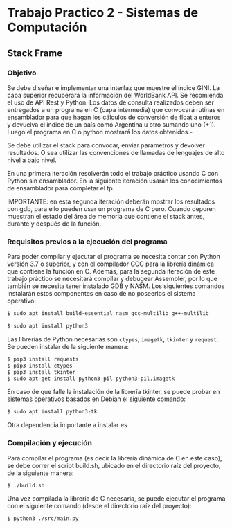 # Trabajo Practico 2 - Sistemas de Computación

## Stack Frame

### Objetivo

Se debe diseñar e implementar una interfaz que muestre el índice GINI. La capa superior recuperará la información del WorldBank API. Se recomienda el uso de API Rest y Python. Los datos de consulta realizados deben ser entregados a un programa en C (capa intermedia) que convocará rutinas en ensamblador para que hagan los cálculos de conversión de float a enteros y devuelva el índice de un país como Argentina u otro sumando uno (+1). Luego el programa en C o python mostrará los datos obtenidos.-

Se debe utilizar el stack para convocar, enviar parámetros y devolver resultados. O sea utilizar las convenciones de llamadas de lenguajes de alto nivel a bajo nivel.

En una primera iteración resolverán todo el trabajo práctico usando C con Python sin ensamblador. En la siguiente iteración usarán los conocimientos de ensamblador para completar el tp.

IMPORTANTE: en esta segunda iteración deberán mostrar los resultados con gdb, para ello pueden usar un programa de C puro. Cuando depuren muestran el estado del área de memoria que contiene el stack antes, durante y después de la función.

### Requisitos previos a la ejecución del programa

Para poder compilar y ejecutar el programa se necesita contar con Python versión 3.7 o superior, y con el compilador GCC para la librería dinámica que contiene la función en C. Además, para la segunda iteración de este trabajo práctico se necesitará compilar y debugear Assembler, por lo que también se necesita tener instalado GDB y NASM.
Los siguientes comandos instalarán estos componentes en caso de no poseerlos el sistema operativo:

```bash
$ sudo apt install build-essential nasm gcc-multilib g++-multilib
```

```bash
$ sudo apt install python3
```

Las librerías de Python necesarias son `ctypes`, `imagetk`, `tkinter` y `request`. Se pueden instalar de la siguiente manera:

```bash
$ pip3 install requests
$ pip3 install ctypes
$ pip3 install tkinter
$ sudo apt-get install python3-pil python3-pil.imagetk
```

En caso de que falle la instalación de la librería tkinter, se puede probar en sistemas operativos basados en Debian el siguiente comando:

```bash
$ sudo apt install python3-tk
```

Otra dependencia importante a instalar es 

### Compilación y ejecución

Para compilar el programa (es decir la librería dinámica de C en este caso), se debe correr el script build.sh, ubicado en el directorio raíz del proyecto, de la siguiente manera:

```bash
$ ./build.sh
```
Una vez compilada la librería de C necesaria, se puede ejecutar el programa con el siguiente comando (desde el directorio raíz del proyecto):

```bash
$ python3 ./src/main.py
```